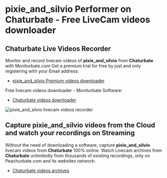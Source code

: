 # pixie_and_silvio Performer on Chaturbate - Free LiveCam videos downloader

## Chaturbate Live Videos Recorder

Monitor and record livecam videos of **pixie_and_silvio** from **Chaturbate** with Moniturbate.com
Get a premium trial for free by just and only registering with your Email address:
* [pixie_and_silvio Premium videos downloader](https://moniturbate.com/request-demo-licence-key.html)

Free livecam videos downloader - Moniturbate Software:
* [Chaturbate videos downloader](https://moniturbate.com/moniturbate-download-software.html)

![pixie_and_silvio livecam videos recorder](https://peachurnet.com/templates/moniturbate-software.png)


## Capture pixie_and_silvio videos from the Cloud and watch your recordings on Streaming

Without the need of downloading a software, capture **pixie_and_silvio** livecam videos from **Chaturbate** 100% online.
Watch Livecam archives from **Chaturbate** unlimitedly from thousands of existing recordings, only on Peachurbate.com and its websites network:
* [Chaturbate videos archives](https://peachurnet.com/)